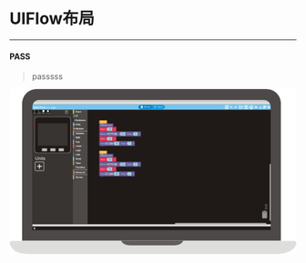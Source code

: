 # UIFlow布局
_______________________________________
#### PASS
>passsss

![UIFlow](/image/base/UIFlow.png)

